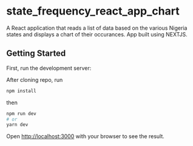 
# state_frequency_react_app_chart
A React application that reads a list of data based on the various Nigeria states and displays a chart of their occurances. App built using NEXTJS.

## Getting Started

First, run the development server:

After cloning repo, run

```bash
npm install
```
then 
```bash
npm run dev
# or
yarn dev
```

Open [http://localhost:3000](http://localhost:3000) with your browser to see the result.
